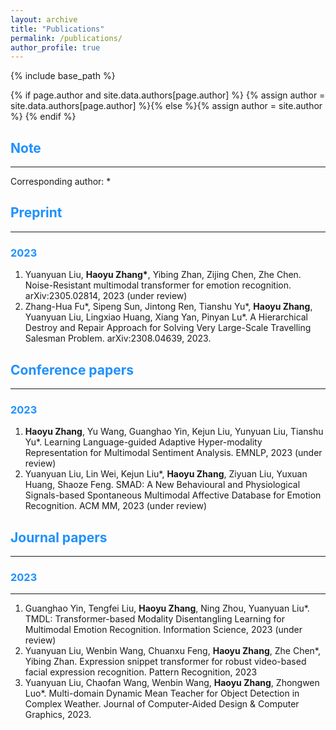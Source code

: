 ```yaml
---
layout: archive
title: "Publications"
permalink: /publications/
author_profile: true
---
```

{% include base_path %}

{% if page.author and site.data.authors[page.author] %}
  {% assign author = site.data.authors[page.author] %}{% else %}{% assign author = site.author %}
{% endif %}

## <span style="color:#1E90FF">Note</span>
------
Corresponding author: \* 

## <span style="color:#1E90FF"> Preprint</span>
------
### <span style="color:#1E90FF">2023</span>
1. Yuanyuan Liu, **Haoyu Zhang\***, Yibing Zhan, Zijing Chen, Zhe Chen. Noise-Resistant multimodal transformer for emotion recognition. arXiv:2305.02814, 2023 (under review)
2. Zhang-Hua Fu\*, Sipeng Sun, Jintong Ren, Tianshu Yu\*, **Haoyu Zhang**, Yuanyuan Liu, Lingxiao Huang, Xiang Yan, Pinyan Lu\*. A Hierarchical Destroy and Repair Approach for Solving Very Large-Scale Travelling Salesman Problem. arXiv:2308.04639, 2023.
   
## <span style="color:#1E90FF">Conference papers</span>
------
### <span style="color:#1E90FF">2023</span>
1. **Haoyu Zhang**, Yu Wang, Guanghao Yin, Kejun Liu, Yunyuan Liu, Tianshu Yu\*. Learning Language-guided Adaptive Hyper-modality Representation for Multimodal Sentiment Analysis. EMNLP, 2023 (under review)
2. Yuanyuan Liu, Lin Wei, Kejun Liu\*, **Haoyu Zhang**, Ziyuan Liu, Yuxuan Huang, Shaoze Feng. SMAD: A New Behavioural and Physiological Signals-based Spontaneous Multimodal Affective Database for Emotion Recognition. ACM MM, 2023 (under review)

## <span style="color:#1E90FF">Journal papers</span>
------
### <span style="color:#1E90FF">2023</span>
------
1. Guanghao Yin, Tengfei Liu, **Haoyu Zhang**, Ning Zhou, Yuanyuan Liu\*. TMDL: Transformer-based Modality Disentangling Learning for Multimodal Emotion Recognition. Information Science, 2023 (under review)
2. Yuanyuan Liu, Wenbin Wang, Chuanxu Feng, **Haoyu Zhang**, Zhe Chen\*, Yibing Zhan. Expression snippet transformer for robust video-based facial expression recognition. Pattern Recognition, 2023
3. Yuanyuan Liu, Chaofan Wang, Wenbin Wang, **Haoyu Zhang**, Zhongwen Luo\*. Multi-domain Dynamic Mean Teacher for Object Detection in Complex Weather. Journal of Computer-Aided Design & Computer Graphics, 2023.

<style>
hr:nth-of-type(1) {
 border-color: #1E90FF !important;
}
hr:nth-of-type(2) {
 border-color: #1E90FF !important;
}
hr:nth-of-type(3) {
 border-color: #1E90FF !important;
}
hr:nth-of-type(4) {
 border-color: #1E90FF !important;
}
</style>
